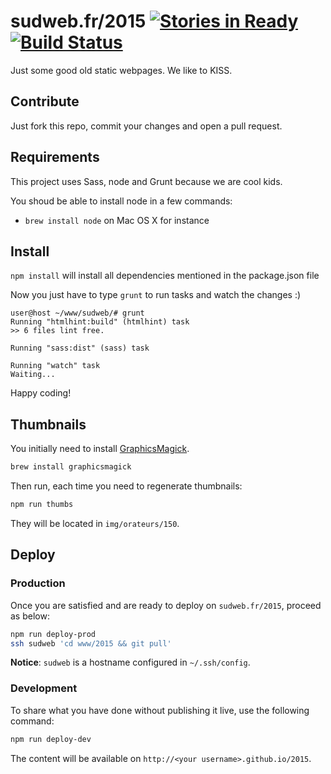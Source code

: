 # sudweb.fr/2015 [![Stories in Ready](https://badge.waffle.io/sudweb/2015.png?label=ready&title=Ready)](https://waffle.io/sudweb/2015) [![Build Status](https://travis-ci.org/sudweb/2015.png?branch=master)](https://travis-ci.org/sudweb/2015)

Just some good old static webpages. We like to KISS.

## Contribute

Just fork this repo, commit your changes and open a pull request.

## Requirements

This project uses Sass, node and Grunt because we are cool kids.

You shoud be able to install node in a few commands:

* `brew install node` on Mac OS X for instance

## Install

`npm install` will install all dependencies mentioned in the package.json file

Now you just have to type `grunt` to run tasks and watch the changes :)

```
user@host ~/www/sudweb/# grunt
Running "htmlhint:build" (htmlhint) task
>> 6 files lint free.

Running "sass:dist" (sass) task

Running "watch" task
Waiting...
```

Happy coding!

## Thumbnails

You initially need to install [GraphicsMagick](http://www.graphicsmagick.org).

```bash
brew install graphicsmagick
```

Then run, each time you need to regenerate thumbnails:

```bash
npm run thumbs
```

They will be located in `img/orateurs/150`.

## Deploy

### Production

Once you are satisfied and are ready to deploy on `sudweb.fr/2015`, proceed as below:

```bash
npm run deploy-prod
ssh sudweb 'cd www/2015 && git pull'
```

**Notice**: `sudweb` is a hostname configured in `~/.ssh/config`.

### Development

To share what you have done without publishing it live, use the following command:

```bash
npm run deploy-dev
```

The content will be available on `http://<your username>.github.io/2015`.
